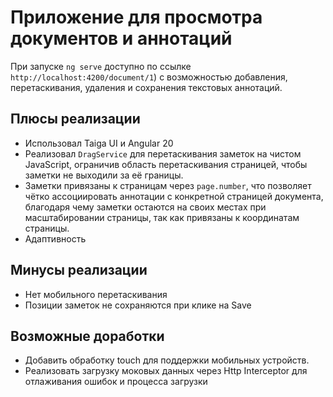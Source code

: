 # Приложение для просмотра документов и аннотаций

При запуске `ng serve` доступно по ссылке `http://localhost:4200/document/1`) с возможностью добавления, перетаскивания,
удаления и сохранения текстовых аннотаций.

## Плюсы реализации
- Использовал Taiga UI и Angular 20
- Реализовал `DragService` для перетаскивания заметок на чистом JavaScript, 
ограничив область перетаскивания страницей, чтобы заметки не выходили за её границы.
- Заметки привязаны к страницам через `page.number`, что позволяет чётко ассоциировать аннотации 
с конкретной страницей документа, благодаря чему заметки остаются на своих местах при масштабировании страницы, так как привязаны к координатам страницы.
- Адаптивность

## Минусы реализации
- Нет мобильного перетаскивания
- Позиции заметок не сохраняются при клике на Save

## Возможные доработки
- Добавить обработку touch для поддержки мобильных устройств.
- Реализовать загрузку моковых данных через Http Interceptor для отлаживания ошибок и процесса загрузки
